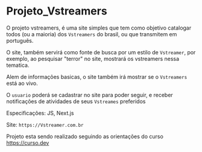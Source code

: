 # Projeto_Vstreamers

O projeto vstreamers, é uma site simples que tem como objetivo catalogar todos (ou a maioria) dos `Vstreamers` do brasil, ou que transmitem em português.

O site, também servirá como fonte de busca por um estilo de `Vstreamer`, por exemplo, ao pesquisar "terror" no site, mostrará os vstreamers nessa tematica.

Alem de informações basicas, o site também irá mostrar se o `Vstreamers` está ao vivo.

O `usuario` poderá se cadastrar no site para poder seguir, e receber notificações de atividades de seus `Vstreames` preferidos

Especificações: JS, Next.js

Site: `https://Vstreamer.com.br`

Projeto esta sendo realizado seguindo as orientações do curso https://curso.dev
